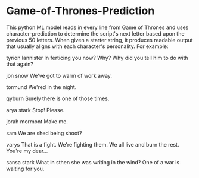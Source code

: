 # Game-of-Thrones-Prediction
This python ML model reads in every line from Game of Thrones and uses character-prediction to determine the script's next letter based upon the previous 50 letters. When given a starter string, it produces readable output that usually aligns with each character's personality. For example:

tyrion lannister 
 In ferticing you now? Why? Why did you tell him to do with that again? 
  
 jon snow 
 We've got to warm of work away. 
  
 tormund 
 We'red in the night. 
  
 qyburn 
 Surely there is one of those times. 
  
 arya stark 
 Stop! Please. 
  
 jorah mormont 
 Make me. 
  
 sam 
 We are shed being shoot? 
  
 varys 
 That is a fight. We're fighting them. We all live and burn the rest. You're my dear... 
  
 sansa stark 
 What in sthen she was writing in the wind? One of a war is waiting for you. 
